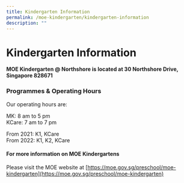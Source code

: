 ```yaml
---
title: Kindergarten Information
permalink: /moe-kindergarten/kindergarten-information
description: ""
---
```

# **Kindergarten Information**

**MOE Kindergarten @ Northshore is located at 30 Northshore Drive, Singapore 828671**

  

### Programmes & Operating Hours

Our operating hours are:

MK: 8 am to 5 pm   
KCare: 7 am to 7 pm


From 2021: K1, KCare   
From 2022: K1, K2, KCare

  

#### For more information on MOE Kindergartens

Please visit the MOE website at [https://moe.gov.sg/preschool/moe-kindergarten](https://moe.gov.sg/preschool/moe-kindergarten)